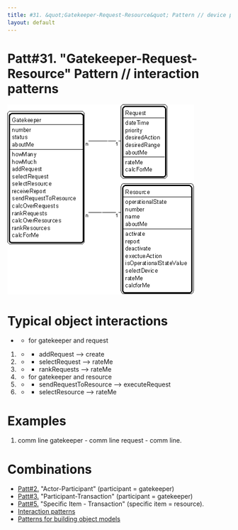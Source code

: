 ```yaml
---
title: #31. &quot;Gatekeeper-Request-Resource&quot; Pattern // device patterns
layout: default
---
```




# Patt#31. &quot;Gatekeeper-Request-Resource&quot; Pattern // interaction patterns 


 ![Strpat00000036.gif](./Strpat00000036.gif) 

# Typical object interactions 

* - for gatekeeper and request

1. - - addRequest --&gt; create
1. - - selectRequest --&gt; rateMe
1. - - rankRequests --&gt; rateMe
1. - for gatekeeper and resource

1. - - sendRequestToResource --&gt; executeRequest
1. - - selectResource --&gt; rateMe


# Examples 

1. comm line gatekeeper - comm line request - comm line.


# Combinations 

*  [Patt#2.](./2-actor-participant-pattern-transaction-patterns.html) &quot;Actor-Participant&quot; (participant = gatekeeper)
*  [Patt#3.](./3-participant-transaction-pattern-transaction-patterns.html) &quot;Participant-Transaction&quot; (participant = gatekeeper)
*  [Patt#5.](./5-specific-item-transaction-pattern-transaction-patterns.html) &quot;Specific Item - Transaction&quot; (specific item = resource).
*  [Interaction patterns](./interaction-patterns.html) 
*  [Patterns for building object models](./patterns-for-building-object-models.html) 



